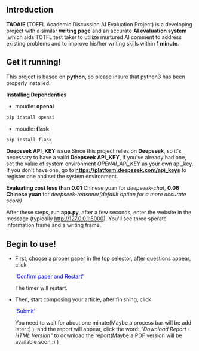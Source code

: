 ## Introduction
**TADAIE** (TOEFL Academic Discussion AI Evaluation Project) 
    is a developing project with a similar **writing page** and an accurate **AI evaluation system** ,which aids TOTFL test taker to utilize murtured AI comment to address existing problems and to improve his/her writing skills within **1 minute**.


## Get it running!
This project is based on **python**, so please insure that python3 has been properly installed.

**Installing Dependenties**

- moudle: **openai**
```cmd
pip install openai
```
- moudle: **flask**
``` cmd
pip install flask
```

**Deepseek API_KEY issue**
Since this project relies on **Deepseek**, so it's necessary to have a vaild **Deepseek API_KEY**, if you've already had one, set the value of system environment *OPENAI_API_KEY* as your own api_key. If you don't have one, go to **https://platform.deepseek.com/api_keys** to register one and set the system environment. 

**Evaluating cost**
 **less than 0.01** Chinese yuan for *deepseek-chat*, **0.06 Chinese yuan** for *deepseek-reasoner(default option for a more accurate score)*


After these steps, run **app.py**, after a few seconds, enter the website in the message (typically http://127.0.0.1:5000). You'll see three sperate information frame and a writing frame.


## Begin to use!

- First, choose a proper paper in the top selector, after questions appear, click <p style="color:blue; border: 4px soild">'Confirm paper and Restart'</p> The timer will restart.

- Then, start composing your article, after finishing, click <p style="color:blue; border: 4px soild">'Submit'</p>You need to wait for about one minute(Maybe a process bar will be add later :) ), and the report will appear, click the word: *"Download Report · HTML Version"* to download the report(Maybe a PDF version will be available soon :) )


